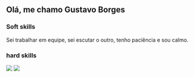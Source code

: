 ## Olá, me chamo Gustavo Borges

### Soft skills
Sei trabalhar em equipe, sei escutar o outro, tenho paciência e sou calmo.

### hard skills
<div style = "display:inline_block">
  <img src = "https://github.com/user-attachments/assets/f9e9b7c1-29fe-47e3-9ac3-0c753c8e542d"/>
  <img src = "https://github.com/user-attachments/assets/e3245ecf-3cc5-420d-bab6-8206d808887e"/>
    
</div>
